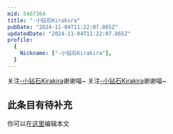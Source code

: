 ```yaml
---
mid: 5467364
title: "-小钻石Kirakira"
pubDate: "2024-11-04T11:22:07.865Z"
updatedDate: "2024-11-04T11:22:07.865Z"
profile:
  {
    Nickname: ["-小钻石Kirakira"],
  }
---
```


关注[-小钻石Kirakira](https://space.bilibili.com/5467364)谢谢喵~ 关注[-小钻石Kirakira](https://space.bilibili.com/5467364)谢谢喵~

## 此条目有待补充
你可以在[这里](https://github.com/Yuhanawa/VTuber.ICU/edit/master/src/content/v/-小钻石Kirakira/index.md)编辑本文
